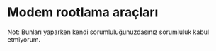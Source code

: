 # Modem rootlama araçları  

Not: Bunları yaparken kendi sorumluluğunuzdasınız sorumluluk kabul etmiyorum.
